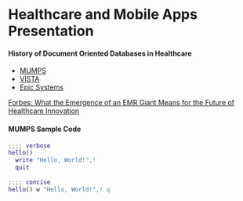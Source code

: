 Healthcare and Mobile Apps Presentation
==================================


#### History of Document Oriented Databases in Healthcare  
- [MUMPS](http://en.wikipedia.org/wiki/MUMPS)    
- [VISTA](http://en.wikipedia.org/wiki/VistA)  
- [Epic Systems](http://en.wikipedia.org/wiki/Epic_Systems)  


[Forbes:  What the Emergence of an EMR Giant Means for the Future of Healthcare Innovation](http://www.forbes.com/sites/davidshaywitz/2012/06/09/epic-challenge-what-the-emergence-of-an-emr-giant-means-for-the-future-of-healthcare-innovation/)


#### MUMPS Sample Code

````M
;;;; verbose
hello()
  write "Hello, World!",!
  quit
  
;;;; concise
hello() w "Hello, World!",! q

````

